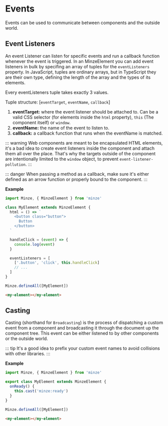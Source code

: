 # Events

Events can be used to communicate between components and the outside world.

## Event Listeners

An event Listener can listen for specific events and run a callback function whenever the event is triggered.
In an MinzeElement you can add event listeners in bulk by specifing an array of tuples for the `eventListeners` property. In JavaScript, tuples are ordinary arrays, but in TypeScript they are their own type, defining the length of the array and the types of its elements.

Every eventListeners tuple takes exactly 3 values.

Tuple structure: [`eventTarget`, `eventName`, `callback`]

1. **eventTarget:** where the event listener should be attached to. Can be a valid CSS selector (for elements inside the `html` property), `this` (The component itself) or `window`.
2. **eventName:** the name of the event to listen to.
3. **callback:** a callback function that runs when the eventName is matched.

::: warning
Web components are meant to be encapsulated HTML elements, it's a bad idea to create event listeners inside the component and attach them all over the place. That's why the targets outside of the component are intentionally limited to the `window` object, to prevent `event-listener-pollution`.
:::

::: danger
When passing a method as a callback, make sure it's either defined as an arrow function or properly bound to the component.
:::

**Example**

```js
import Minze, { MinzeElement } from 'minze'

class MyElement extends MinzeElement {
  html = () => `
    <button class="button">
      Button
    </button>
  `

  handleClick = (event) => {
    console.log(event)
  }

  eventListeners = [
    ['.button', 'click', this.handleClick]
    // ...
  ]
}

Minze.defineAll([MyElement])
```

```html
<my-element></my-element>
```

## Casting

Casting (shorthand for `Broadcasting`) is the process of dispatching a custom event from a component and broadcasting it through the document up the component tree. This event can be either listened to by other components or the outside world.

::: tip
It's a good idea to prefix your custom event names to avoid collisions with other libraries.
:::

**Example**

```js
import Minze, { MinzeElement } from 'minze'

export class MyElement extends MinzeElement {
  onReady() {
    this.cast('minze:ready')
  }
}

Minze.defineAll([MyElement])
```

```html
<my-element></my-element>
```
